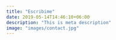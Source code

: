 ```yaml
---
title: "Escribime"
date: 2019-05-14T14:46:10+06:00
description: "This is meta description"
image: "images/contact.jpg"
---
```

